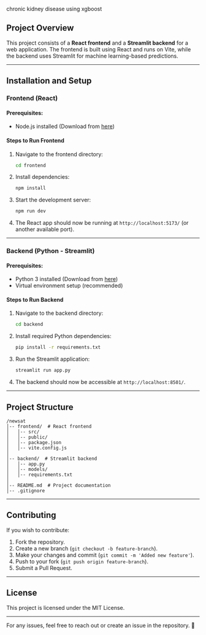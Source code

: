 chronic kidney disease using xgboost

## Project Overview
This project consists of a **React frontend** and a **Streamlit backend** for a web application. The frontend is built using React and runs on Vite, while the backend uses Streamlit for machine learning-based predictions.

---

## Installation and Setup

### **Frontend (React)**
#### Prerequisites:
- Node.js installed (Download from [here](https://nodejs.org/))

#### **Steps to Run Frontend**
1. Navigate to the frontend directory:
   ```sh
   cd frontend
   ```
2. Install dependencies:
   ```sh
   npm install
   ```
3. Start the development server:
   ```sh
   npm run dev
   ```
4. The React app should now be running at `http://localhost:5173/` (or another available port).

---

### **Backend (Python - Streamlit)**
#### Prerequisites:
- Python 3 installed (Download from [here](https://www.python.org/downloads/))
- Virtual environment setup (recommended)

#### **Steps to Run Backend**
1. Navigate to the backend directory:
   ```sh
   cd backend
   ```
2. Install required Python dependencies:
   ```sh
   pip install -r requirements.txt
   ```
3. Run the Streamlit application:
   ```sh
   streamlit run app.py
   ```
4. The backend should now be accessible at `http://localhost:8501/`.

---

## **Project Structure**
```
/newsat
│-- frontend/  # React frontend
│   │-- src/
│   │-- public/
│   │-- package.json
│   │-- vite.config.js
│
│-- backend/  # Streamlit backend
│   │-- app.py
│   │-- models/
│   │-- requirements.txt
│
│-- README.md  # Project documentation
│-- .gitignore
```

---

## **Contributing**
If you wish to contribute:
1. Fork the repository.
2. Create a new branch (`git checkout -b feature-branch`).
3. Make your changes and commit (`git commit -m 'Added new feature'`).
4. Push to your fork (`git push origin feature-branch`).
5. Submit a Pull Request.

---

## **License**
This project is licensed under the MIT License.

---

For any issues, feel free to reach out or create an issue in the repository. 🚀
